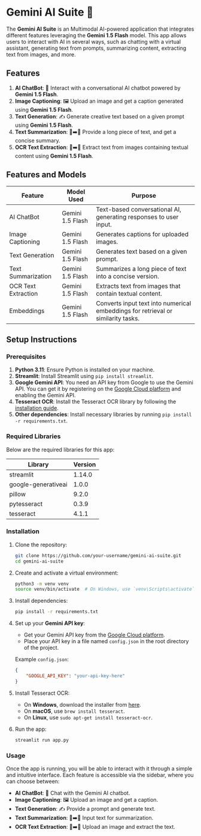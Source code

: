 
# Gemini AI Suite 🤖

The **Gemini AI Suite** is an Multimodal AI-powered application that integrates different features leveraging the **Gemini 1.5 Flash** model. This app allows users to interact with AI in several ways, such as chatting with a virtual assistant, generating text from prompts, summarizing content, extracting text from images, and more.

## Features

1. **AI ChatBot**: 🤖 Interact with a conversational AI chatbot powered by **Gemini 1.5 Flash**.
2. **Image Captioning**: 🖼️ Upload an image and get a caption generated using **Gemini 1.5 Flash**.
3. **Text Generation**: ✍️ Generate creative text based on a given prompt using **Gemini 1.5 Flash**.
4. **Text Summarization**: 📄➡️📃 Provide a long piece of text, and get a concise summary.
5. **OCR Text Extraction**: 📸➡️📝 Extract text from images containing textual content using **Gemini 1.5 Flash**.

## Features and Models

| Feature              | Model Used        | Purpose                                                                 |
|----------------------|-------------------|-------------------------------------------------------------------------|
| AI ChatBot           | Gemini 1.5 Flash  | Text-based conversational AI, generating responses to user input.      |
| Image Captioning     | Gemini 1.5 Flash  | Generates captions for uploaded images.                                |
| Text Generation      | Gemini 1.5 Flash  | Generates text based on a given prompt.                                |
| Text Summarization   | Gemini 1.5 Flash  | Summarizes a long piece of text into a concise version.                 |
| OCR Text Extraction  | Gemini 1.5 Flash  | Extracts text from images that contain textual content.                 |
| Embeddings           | Gemini 1.5 Flash  | Converts input text into numerical embeddings for retrieval or similarity tasks. |

## Setup Instructions

### Prerequisites

1. **Python 3.11**: Ensure Python is installed on your machine.
2. **Streamlit**: Install Streamlit using `pip install streamlit`.
3. **Google Gemini API**: You need an API key from Google to use the Gemini API. You can get it by registering on the [Google Cloud platform](https://cloud.google.com/) and enabling the Gemini API.
4. **Tesseract OCR**: Install the Tesseract OCR library by following the [installation guide](https://github.com/tesseract-ocr/tesseract).
5. **Other dependencies**: Install necessary libraries by running `pip install -r requirements.txt`.

### Required Libraries

Below are the required libraries for this app:

| Library              | Version    |
|----------------------|------------|
| streamlit            | 1.14.0     |
| google-generativeai  | 1.0.0      |
| pillow               | 9.2.0      |
| pytesseract          | 0.3.9      |
| tesseract            | 4.1.1      |

### Installation

1. Clone the repository:
    ```bash
    git clone https://github.com/your-username/gemini-ai-suite.git
    cd gemini-ai-suite
    ```

2. Create and activate a virtual environment:
    ```bash
    python3 -m venv venv
    source venv/bin/activate  # On Windows, use `venv\Scripts\activate`
    ```

3. Install dependencies:
    ```bash
    pip install -r requirements.txt
    ```

4. Set up your **Gemini API key**:
    - Get your Gemini API key from the [Google Cloud platform](https://cloud.google.com/).
    - Place your API key in a file named `config.json` in the root directory of the project.

    Example `config.json`:
    ```json
    {
        "GOOGLE_API_KEY": "your-api-key-here"
    }
    ```

5. Install Tesseract OCR:
    - On **Windows**, download the installer from [here](https://github.com/UB-Mannheim/tesseract/wiki).
    - On **macOS**, use `brew install tesseract`.
    - On **Linux**, use `sudo apt-get install tesseract-ocr`.

6. Run the app:
    ```bash
    streamlit run app.py
    ```

### Usage

Once the app is running, you will be able to interact with it through a simple and intuitive interface. Each feature is accessible via the sidebar, where you can choose between:

- **AI ChatBot**: 🤖 Chat with the Gemini AI chatbot.
- **Image Captioning**: 🖼️ Upload an image and get a caption.
- **Text Generation**: ✍️ Provide a prompt and generate text.
- **Text Summarization**: 📄➡️📃 Input text for summarization.
- **OCR Text Extraction**: 📸➡️📝 Upload an image and extract the text.


